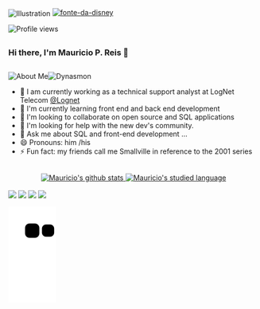 <img align="center" src="http://4.bp.blogspot.com/-0Aoxzc1phNs/VBw4w1PmDCI/AAAAAAAAI3g/2BCi4-uEXi8/s1600/matrix%2Bye%C5%9Fil%2Byaz%C4%B1lar%2B(3).gif" alt="Illustration" width=100% height=150/>
<a align="center" href="https://fontmeme.com/pt/fonte-da-disney/"><img src="https://fontmeme.com/permalink/211101/a164bfa413a99e722382bb0aef6fdb1f.png" alt="fonte-da-disney" border="0"></a>

![Profile views](https://gpvc.arturio.dev/mauricioPReis)

##
### Hi there, I'm Mauricio P. Reis 👋

##

![About Me](https://fontmeme.com/permalink/211101/3d013e08b7cc331decfae6b2c043ef61.png)![Dynasmon](https://bityli.com/dynasmon)

- 🔭 I am currently working as a technical support analyst at LogNet Telecom [@Lognet](https://www.loginternet.com.br/novo/)
- 🌱 I'm currently learning front end and back end development
- 👯 I'm looking to collaborate on open source and SQL applications
- 🤔 I'm looking for help with the new dev's community.
- 💬 Ask me about SQL and front-end development ...
- 😄 Pronouns: him /his
- ⚡ Fun fact: my friends call me Smallville in reference to the 2001 series

##
<div align="center">
  <a href="https://github.com/mauricioPReis"> 
  <img height="180em" width="380em" src="https://github-readme-stats.vercel.app/api?username=mauricioPReis&show_icons=true&theme=dark" alt="Mauricio's github stats"/>
  <img height="180em" width="380em" src="https://github-readme-stats.vercel.app/api/top-langs/?username=mauricioPReis&layout=compact&langs_count=7&theme=dracula" alt="Mauricio's studied language"/>
    
</div>
<div style="display: inline_block"><br>
  <a href="https://instagram.com/orion_mauricio" target="_blank"><img src="https://img.shields.io/badge/-Instagram-%23E4405F?style=for-the-badge&logo=instagram&logoColor=white" target="_blank"></a>
  <a href="https://discord.gg/BjgyMuHu" target="_blank"><img src="https://img.shields.io/badge/Discord-7289DA?style=for-the-badge&logo=discord&logoColor=white" target="_blank"></a> 
  <a href = "mailto:mauricioreis.tads@gmail.com"><img src="https://img.shields.io/badge/-Gmail-%23333?style=for-the-badge&logo=gmail&logoColor=white" target="_blank"></a>
  <a href="https://www.linkedin.com/in/mauricio-paiva-reis-058b0316a/" target="_blank"><img src="https://img.shields.io/badge/-LinkedIn-%230077B5?style=for-the-badge&logo=linkedin&logoColor=white" target="_blank"></a>
 
  ![Snake animation](https://github.com/rafaballerini/rafaballerini/blob/output/github-contribution-grid-snake.svg)
 
</div>
